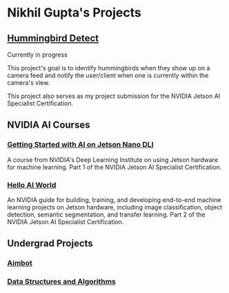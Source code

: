# Nikhil Gupta's Projects

## [Hummingbird Detect](https://github.com/nikhil-x-gupta/hummingbird_detect/tree/main)
Currently in progress

This project's goal is to identify hummingbirds when they show up on a camera feed and notify the user/client when one is currently within the camera's view.

This project also serves as my project submission for the NVIDIA Jetson AI Specialist Certification.

## NVIDIA AI Courses
### [Getting Started with AI on Jetson Nano DLI](https://github.com/nikhil-x-gupta/jetson-ai-fundamentals)

A course from NVIDIA's Deep Learning Institute on using Jetson hardware for machine learning. Part 1 of the NVIDIA Jetson AI Specialist Certification.

### [Hello AI World](https://github.com/nikhil-x-gupta/jetson-inference/tree/master)

An NVIDIA guide for building, training, and developing end-to-end machine learning projects on Jetson hardware, including image classification, object detection, semantic segmentation, and transfer learning. Part 2 of the NVIDIA Jetson AI Specialist Certification.

## Undergrad Projects
### [Aimbot](https://github.com/nikhil-x-gupta/AimBot)
### [Data Structures and Algorithms](https://github.com/nikhil-x-gupta/berkeley-undergrad)

<!--
**nikhil-x-gupta/nikhil-x-gupta** is a ✨ _special_ ✨ repository because its `README.md` (this file) appears on your GitHub profile.

Here are some ideas to get you started:

- 🔭 I’m currently working on ...
- 🌱 I’m currently learning ...
- 👯 I’m looking to collaborate on ...
- 🤔 I’m looking for help with ...
- 💬 Ask me about ...
- 📫 How to reach me: ...
- 😄 Pronouns: ...
- ⚡ Fun fact: ...
-->
